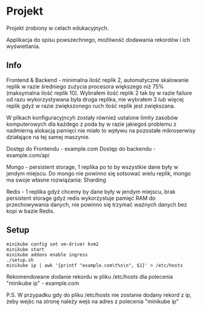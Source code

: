 # Projekt

Projekt zrobiony w celach edukacyjnych.

Applikacja do spisu powszechnego, możliwość dodawania rekordów i ich wyświetlania.

## Info

Frontend & Backend - minimalna ilość replik 2, automatyczne
skalowanie replik w razie średniego zużycia procesora większego niż
75% (maksymalna ilość replik 10).
Wybrałem ilość replik 2 tak by w razie failure od razu
wykorzystywana była druga replika, nie wybrałem 3 lub więcej replik
gdyż w razie zwiększonego ruch ilość replik jest zwiększana.

W plikach konfiguracyjncyh zostały również ustalone limity zasobów
komputerowych dla każdego z poda by w razie jakiegoś problemu z
nadmierną alokacją pamięci nie miało to wpływu na pozostałe
mikroserwisy działające na tej samej maszynie.

Dostęp do Frontendu - example.com
Dostęp do backendu - example.com/api

Mongo - persistent storage, 1 replika po to by wszystkie dane były
w jendym miejscu. Do mongo nie powinno się sotsować wielu replik,
mongo ma swoje własne rozwiązania: Sharding

Redis - 1 replika gdyż chcemy by dane były w jendym miejscu, brak
persistent storage gdyż redis wykorzystuje pamięć RAM do
przechowywania danych, nie powinno się trzymać ważnych danych bez
kopi w bazie Redis.

## Setup

```
minikube config set vm-driver kvm2
minikube start
minikube addons enable ingress
./setup.sh
minikube ip | awk '{printf "example.com\t%s\n", $1}' > /etc/hosts
```

Rekomendowane dodanie rekordu w pliku /etc/hosts dla polecenia
"minikube ip" - example.com

P.S. W przypadku gdy do pliku /etc/hosts nie zostanie dodany rekord z ip, żeby wejśc na stronę należy wejś na adres z polecenia "minikube ip"

